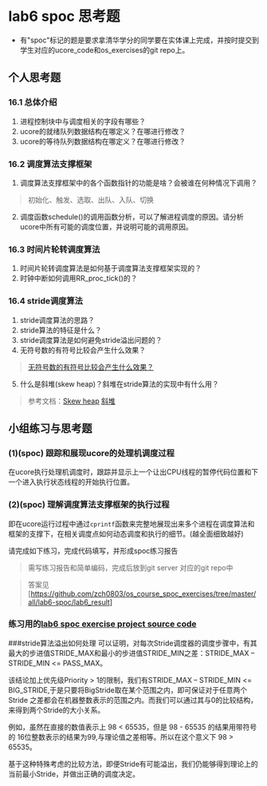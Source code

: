 # lab6 spoc 思考题

- 有"spoc"标记的题是要求拿清华学分的同学要在实体课上完成，并按时提交到学生对应的ucore_code和os_exercises的git repo上。


## 个人思考题

### 16.1 总体介绍

1. 进程控制块中与调度相关的字段有哪些？
2. ucore的就绪队列数据结构在哪定义？在哪进行修改？
3. ucore的等待队列数据结构在哪定义？在哪进行修改？

### 16.2 调度算法支撑框架

1. 调度算法支撑框架中的各个函数指针的功能是啥？会被谁在何种情况下调用？

 > 初始化、触发、选取、出队、入队、切换

2. 调度函数schedule()的调用函数分析，可以了解进程调度的原因。请分析ucore中所有可能的调度位置，并说明可能的调用原因。
  
### 16.3 时间片轮转调度算法

1. 时间片轮转调度算法是如何基于调度算法支撑框架实现的？
2. 时钟中断如何调用RR_proc_tick()的？

### 16.4 stride调度算法

1. stride调度算法的思路？ 
2. stride算法的特征是什么？
3. stride调度算法是如何避免stride溢出问题的？
4. 无符号数的有符号比较会产生什么效果？

 > [无符号数的有符号比较会产生什么效果？](https://piazza.com/class/i5j09fnsl7k5x0?cid=357)

5. 什么是斜堆(skew heap)？斜堆在stride算法的实现中有什么用？

 > 参考文档：[Skew heap](https://en.wikipedia.org/wiki/Skew_heap) [斜堆](http://baike.baidu.com/link?url=BYMgWi8gT5sZE2sG0ndX1CoYZVhe5NJig5s9-u1gO7ldVIxRwLzUpL9pvqN5qEOk_8nGUuJ7VSZNU8pGSicUnK)


## 小组练习与思考题

### (1)(spoc) 跟踪和展现ucore的处理机调度过程

在ucore执行处理机调度时，跟踪并显示上一个让出CPU线程的暂停代码位置和下一个进入执行状态线程的开始执行位置。

### (2)(spoc) 理解调度算法支撑框架的执行过程

即在ucore运行过程中通过`cprintf`函数来完整地展现出来多个进程在调度算法和框架的支撑下，在相关调度点如何动态调度和执行的细节。(越全面细致越好)

请完成如下练习，完成代码填写，并形成spoc练习报告
> 需写练习报告和简单编码，完成后放到git server 对应的git repo中

> 答案见[https://github.com/zch0803/os_course_spoc_exercises/tree/master/all/lab6-spoc/lab6_result]
### 练习用的[lab6 spoc exercise project source code](https://github.com/chyyuu/ucore_lab/tree/master/labcodes_answer/lab6_result)

###stride算法溢出如何处理
可以证明，对每次Stride调度器的调度步骤中，有其最大的步进值STRIDE_MAX和最小的步进值STRIDE_MIN之差：STRIDE_MAX – STRIDE_MIN <= PASS_MAX。

该结论加上优先级Priority > 1的限制，我们有STRIDE_MAX – STRIDE_MIN <= BIG_STRIDE,于是只要将BigStride取在某个范围之内，即可保证对于任意两个 Stride 之差都会在机器整数表示的范围之内。而我们可以通过其与0的比较结构，来得到两个Stride的大小关系。

例如，虽然在直接的数值表示上 98 < 65535，但是 98 - 65535 的结果用带符号的 16位整数表示的结果为99,与理论值之差相等。所以在这个意义下 98 > 65535。

基于这种特殊考虑的比较方法，即便Stride有可能溢出，我们仍能够得到理论上的当前最小Stride，并做出正确的调度决定。
